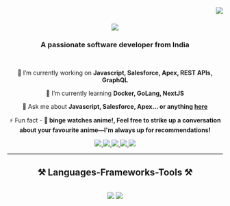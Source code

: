 <img align="right" src="![](https://komarev.com/ghpvc/?username=VamsiMudaliar&abbreviated=true)" />

<h1 align="center">
    <img src="https://readme-typing-svg.herokuapp.com/?font=Righteous&size=35&center=true&vCenter=true&width=500&height=70&duration=4000&lines=Hi+There!+👋;+I'm+Vamsi+Mudaliar!;" />
</h1>

<h3 align="center">A passionate software developer from India </h3>

<br/>

<div align="center">
 
 🔭 I’m currently working on **Javascript, Salesforce, Apex, REST APIs, GraphQL**
 
 🌱 I’m currently learning **Docker, GoLang, NextJS**

💬 Ask me about **Javascript, Salesforce, Apex... or anything [here](https://github.com/VamsiMudaliar/VamsiMudaliar/issues)**

⚡ Fun fact - **🎌 binge watches anime!, Feel free to strike up a conversation about your favourite anime—I'm always up for recommendations!**

 </div>
 
<div align="center"> 
  <a href="mailto:vamsimudaliar@gmail.com">
    <img src="https://img.shields.io/badge/Gmail-333333?style=for-the-badge&logo=gmail&logoColor=red" />
  </a>
  <a href="https://www.linkedin.com/in/vamsi-mudaliar" target="_blank">
    <img src="https://img.shields.io/badge/LinkedIn-0077B5?style=for-the-badge&logo=linkedin&logoColor=white" target="_blank" />
  </a>
  <a href="https://www.salesforce.com/trailblazer/vamsimudaliar" target="_blank">
    <img src="https://img.shields.io/badge/Salesforce-00A1E0?style=for-the-badge&logo=Salesforce&logoColor=white" target="_blank" />
  </a>
  <a href="https://leetcode.com/vamsimudaliar" target="_blank">
    <img src="https://img.shields.io/badge/-LeetCode-FFA116?style=for-the-badge&logo=LeetCode&logoColor=white" target="_blank" />
  </a>
   <a href="https://auth.geeksforgeeks.org/user/vamsimudaliar1" target="_blank">
    <img src="https://img.shields.io/badge/GeeksforGeeks-298D46?style=for-the-badge&logo=geeksforgeeks&logoColor=white" target="_blank" />
  </a>
</div>

 <hr/>
 
<h2 align="center">⚒️ Languages-Frameworks-Tools ⚒️</h2>
<br/>
<div align="center">
    <img src="https://skillicons.dev/icons?i=html,css,javascript,react,vscode,github,figma,tailwind,git,gitlab" />
    <img src="https://skillicons.dev/icons?i=nodejs,redis,graphql,express,mongodb,vite,java,nextjs,mysql,prisma" /><br>
</div>

<br/>
